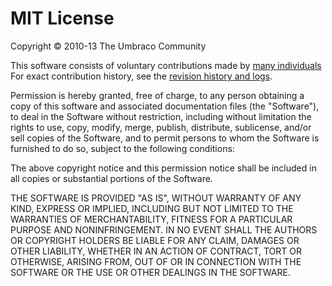 # MIT License

Copyright &copy; 2010-13 The Umbraco Community 

This software consists of voluntary contributions made by [many
individuals](https://github.com/leekelleher/uComponents/graphs/contributors) For exact
contribution history, see the 
[revision history and logs](https://github.com/uComponents/uComponents/commits/).

Permission is hereby granted, free of charge, to any person obtaining 
a copy of this software and associated documentation files (the 
"Software"), to deal in the Software without restriction, including 
without limitation the rights to use, copy, modify, merge, publish, 
distribute, sublicense, and/or sell copies of the Software, and to 
permit persons to whom the Software is furnished to do so, subject to 
the following conditions: 

The above copyright notice and this permission notice shall be 
included in all copies or substantial portions of the Software. 

THE SOFTWARE IS PROVIDED "AS IS", WITHOUT WARRANTY OF ANY KIND, 
EXPRESS OR IMPLIED, INCLUDING BUT NOT LIMITED TO THE WARRANTIES OF 
MERCHANTABILITY, FITNESS FOR A PARTICULAR PURPOSE AND 
NONINFRINGEMENT. IN NO EVENT SHALL THE AUTHORS OR COPYRIGHT HOLDERS BE 
LIABLE FOR ANY CLAIM, DAMAGES OR OTHER LIABILITY, WHETHER IN AN ACTION 
OF CONTRACT, TORT OR OTHERWISE, ARISING FROM, OUT OF OR IN CONNECTION 
WITH THE SOFTWARE OR THE USE OR OTHER DEALINGS IN THE SOFTWARE. 
